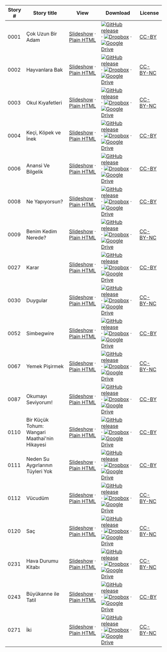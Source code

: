 Story # | Story title | View | Download | License
-------- | -----------  |:-------:| ---------------- | -------
0001 | Çok Uzun Bir Adam | <a href="https://global-asp.github.io/stories/tr/0001_çok-uzun-bir-adam_slides.html" target="_blank">Slideshow</a> · [Plain HTML](https://global-asp.github.io/stories/tr/0001_çok-uzun-bir-adam.html) | [![GitHub release](https://cloud.githubusercontent.com/assets/9295750/9483128/0e089e5e-4b51-11e5-98ca-6da5cef156a7.png "GitHub release")]() · [![Dropbox](https://cloud.githubusercontent.com/assets/9295750/10150606/3f5ae2dc-65f5-11e5-8f63-841c51cc1cde.png "Dropbox")]() · [![Google Drive](https://cloud.githubusercontent.com/assets/9295750/9473522/1d6fdde4-4b10-11e5-98f5-aa6c6b04a08e.png "Google Drive")](https://drive.google.com/open?id=0B59ZADK9EsbsbXJHQjNEY1JkdlU) | [CC-BY](https://creativecommons.org/licenses/by/3.0/)
0002 | Hayvanlara Bak | <a href="https://global-asp.github.io/stories/tr/0002_hayvanlara-bak_slides.html" target="_blank">Slideshow</a> · [Plain HTML](https://global-asp.github.io/stories/tr/0002_hayvanlara-bak.html) | [![GitHub release](https://cloud.githubusercontent.com/assets/9295750/9483128/0e089e5e-4b51-11e5-98ca-6da5cef156a7.png "GitHub release")]() · [![Dropbox](https://cloud.githubusercontent.com/assets/9295750/10150606/3f5ae2dc-65f5-11e5-8f63-841c51cc1cde.png "Dropbox")]() · [![Google Drive](https://cloud.githubusercontent.com/assets/9295750/9473522/1d6fdde4-4b10-11e5-98f5-aa6c6b04a08e.png "Google Drive")](https://drive.google.com/open?id=0B59ZADK9EsbsbXJHQjNEY1JkdlU) | [CC-BY-NC](http://creativecommons.org/licenses/by-nc/3.0/)
0003 | Okul Kıyafetleri | <a href="https://global-asp.github.io/stories/tr/0003_okul-kıyafetleri_slides.html" target="_blank">Slideshow</a> · [Plain HTML](https://global-asp.github.io/stories/tr/0003_okul-kıyafetleri.html) | [![GitHub release](https://cloud.githubusercontent.com/assets/9295750/9483128/0e089e5e-4b51-11e5-98ca-6da5cef156a7.png "GitHub release")]() · [![Dropbox](https://cloud.githubusercontent.com/assets/9295750/10150606/3f5ae2dc-65f5-11e5-8f63-841c51cc1cde.png "Dropbox")]() · [![Google Drive](https://cloud.githubusercontent.com/assets/9295750/9473522/1d6fdde4-4b10-11e5-98f5-aa6c6b04a08e.png "Google Drive")](https://drive.google.com/open?id=0B59ZADK9EsbsbXJHQjNEY1JkdlU) | [CC-BY-NC](http://creativecommons.org/licenses/by-nc/3.0/)
0004 | Keçi, Köpek ve İnek | <a href="https://global-asp.github.io/stories/tr/0004_keçi-köpek-ve-i̇nek_slides.html" target="_blank">Slideshow</a> · [Plain HTML](https://global-asp.github.io/stories/tr/0004_keçi-köpek-ve-i̇nek.html) | [![GitHub release](https://cloud.githubusercontent.com/assets/9295750/9483128/0e089e5e-4b51-11e5-98ca-6da5cef156a7.png "GitHub release")]() · [![Dropbox](https://cloud.githubusercontent.com/assets/9295750/10150606/3f5ae2dc-65f5-11e5-8f63-841c51cc1cde.png "Dropbox")]() · [![Google Drive](https://cloud.githubusercontent.com/assets/9295750/9473522/1d6fdde4-4b10-11e5-98f5-aa6c6b04a08e.png "Google Drive")](https://drive.google.com/open?id=0B59ZADK9EsbsbXJHQjNEY1JkdlU) | [CC-BY](https://creativecommons.org/licenses/by/3.0/)
0006 | Anansi Ve Bilgelik | <a href="https://global-asp.github.io/stories/tr/0006_anansi-ve-bilgelik_slides.html" target="_blank">Slideshow</a> · [Plain HTML](https://global-asp.github.io/stories/tr/0006_anansi-ve-bilgelik.html) | [![GitHub release](https://cloud.githubusercontent.com/assets/9295750/9483128/0e089e5e-4b51-11e5-98ca-6da5cef156a7.png "GitHub release")]() · [![Dropbox](https://cloud.githubusercontent.com/assets/9295750/10150606/3f5ae2dc-65f5-11e5-8f63-841c51cc1cde.png "Dropbox")]() · [![Google Drive](https://cloud.githubusercontent.com/assets/9295750/9473522/1d6fdde4-4b10-11e5-98f5-aa6c6b04a08e.png "Google Drive")](https://drive.google.com/open?id=0B59ZADK9EsbsbXJHQjNEY1JkdlU) | [CC-BY](https://creativecommons.org/licenses/by/3.0/)
0008 | Ne Yapıyorsun? | <a href="https://global-asp.github.io/stories/tr/0008_ne-yapıyorsun_slides.html" target="_blank">Slideshow</a> · [Plain HTML](https://global-asp.github.io/stories/tr/0008_ne-yapıyorsun.html) | [![GitHub release](https://cloud.githubusercontent.com/assets/9295750/9483128/0e089e5e-4b51-11e5-98ca-6da5cef156a7.png "GitHub release")]() · [![Dropbox](https://cloud.githubusercontent.com/assets/9295750/10150606/3f5ae2dc-65f5-11e5-8f63-841c51cc1cde.png "Dropbox")]() · [![Google Drive](https://cloud.githubusercontent.com/assets/9295750/9473522/1d6fdde4-4b10-11e5-98f5-aa6c6b04a08e.png "Google Drive")](https://drive.google.com/open?id=0B59ZADK9EsbsbXJHQjNEY1JkdlU) | [CC-BY](https://creativecommons.org/licenses/by/3.0/)
0009 | Benim Kedim Nerede? | <a href="https://global-asp.github.io/stories/tr/0009_benim-kedim-nerede_slides.html" target="_blank">Slideshow</a> · [Plain HTML](https://global-asp.github.io/stories/tr/0009_benim-kedim-nerede.html) | [![GitHub release](https://cloud.githubusercontent.com/assets/9295750/9483128/0e089e5e-4b51-11e5-98ca-6da5cef156a7.png "GitHub release")]() · [![Dropbox](https://cloud.githubusercontent.com/assets/9295750/10150606/3f5ae2dc-65f5-11e5-8f63-841c51cc1cde.png "Dropbox")]() · [![Google Drive](https://cloud.githubusercontent.com/assets/9295750/9473522/1d6fdde4-4b10-11e5-98f5-aa6c6b04a08e.png "Google Drive")](https://drive.google.com/open?id=0B59ZADK9EsbsbXJHQjNEY1JkdlU) | [CC-BY-NC](http://creativecommons.org/licenses/by-nc/3.0/)
0027 | Karar | <a href="https://global-asp.github.io/stories/tr/0027_karar_slides.html" target="_blank">Slideshow</a> · [Plain HTML](https://global-asp.github.io/stories/tr/0027_karar.html) | [![GitHub release](https://cloud.githubusercontent.com/assets/9295750/9483128/0e089e5e-4b51-11e5-98ca-6da5cef156a7.png "GitHub release")]() · [![Dropbox](https://cloud.githubusercontent.com/assets/9295750/10150606/3f5ae2dc-65f5-11e5-8f63-841c51cc1cde.png "Dropbox")]() · [![Google Drive](https://cloud.githubusercontent.com/assets/9295750/9473522/1d6fdde4-4b10-11e5-98f5-aa6c6b04a08e.png "Google Drive")](https://drive.google.com/open?id=0B59ZADK9EsbsbXJHQjNEY1JkdlU) | [CC-BY](https://creativecommons.org/licenses/by/3.0/)
0030 | Duygular | <a href="https://global-asp.github.io/stories/tr/0030_duygular_slides.html" target="_blank">Slideshow</a> · [Plain HTML](https://global-asp.github.io/stories/tr/0030_duygular.html) | [![GitHub release](https://cloud.githubusercontent.com/assets/9295750/9483128/0e089e5e-4b51-11e5-98ca-6da5cef156a7.png "GitHub release")]() · [![Dropbox](https://cloud.githubusercontent.com/assets/9295750/10150606/3f5ae2dc-65f5-11e5-8f63-841c51cc1cde.png "Dropbox")]() · [![Google Drive](https://cloud.githubusercontent.com/assets/9295750/9473522/1d6fdde4-4b10-11e5-98f5-aa6c6b04a08e.png "Google Drive")](https://drive.google.com/open?id=0B59ZADK9EsbsbXJHQjNEY1JkdlU) | [CC-BY-NC](http://creativecommons.org/licenses/by-nc/3.0/)
0052 | Simbegwire | <a href="https://global-asp.github.io/stories/tr/0052_simbegwire_slides.html" target="_blank">Slideshow</a> · [Plain HTML](https://global-asp.github.io/stories/tr/0052_simbegwire.html) | [![GitHub release](https://cloud.githubusercontent.com/assets/9295750/9483128/0e089e5e-4b51-11e5-98ca-6da5cef156a7.png "GitHub release")]() · [![Dropbox](https://cloud.githubusercontent.com/assets/9295750/10150606/3f5ae2dc-65f5-11e5-8f63-841c51cc1cde.png "Dropbox")]() · [![Google Drive](https://cloud.githubusercontent.com/assets/9295750/9473522/1d6fdde4-4b10-11e5-98f5-aa6c6b04a08e.png "Google Drive")](https://drive.google.com/open?id=0B59ZADK9EsbsbXJHQjNEY1JkdlU) | [CC-BY](https://creativecommons.org/licenses/by/3.0/)
0067 | Yemek Pişirmek | <a href="https://global-asp.github.io/stories/tr/0067_yemek-pişirmek_slides.html" target="_blank">Slideshow</a> · [Plain HTML](https://global-asp.github.io/stories/tr/0067_yemek-pişirmek.html) | [![GitHub release](https://cloud.githubusercontent.com/assets/9295750/9483128/0e089e5e-4b51-11e5-98ca-6da5cef156a7.png "GitHub release")]() · [![Dropbox](https://cloud.githubusercontent.com/assets/9295750/10150606/3f5ae2dc-65f5-11e5-8f63-841c51cc1cde.png "Dropbox")]() · [![Google Drive](https://cloud.githubusercontent.com/assets/9295750/9473522/1d6fdde4-4b10-11e5-98f5-aa6c6b04a08e.png "Google Drive")](https://drive.google.com/open?id=0B59ZADK9EsbsbXJHQjNEY1JkdlU) | [CC-BY-NC](http://creativecommons.org/licenses/by-nc/3.0/)
0087 | Okumayı Seviyorum! | <a href="https://global-asp.github.io/stories/tr/0087_okumayı-seviyorum_slides.html" target="_blank">Slideshow</a> · [Plain HTML](https://global-asp.github.io/stories/tr/0087_okumayı-seviyorum.html) | [![GitHub release](https://cloud.githubusercontent.com/assets/9295750/9483128/0e089e5e-4b51-11e5-98ca-6da5cef156a7.png "GitHub release")]() · [![Dropbox](https://cloud.githubusercontent.com/assets/9295750/10150606/3f5ae2dc-65f5-11e5-8f63-841c51cc1cde.png "Dropbox")]() · [![Google Drive](https://cloud.githubusercontent.com/assets/9295750/9473522/1d6fdde4-4b10-11e5-98f5-aa6c6b04a08e.png "Google Drive")](https://drive.google.com/open?id=0B59ZADK9EsbsbXJHQjNEY1JkdlU) | [CC-BY](https://creativecommons.org/licenses/by/3.0/)
0110 | Bir Küçük Tohum: Wangari Maathai'nin Hikayesi | <a href="https://global-asp.github.io/stories/tr/0110_bir-küçük-tohum-wangari-maathainin-hikayesi_slides.html" target="_blank">Slideshow</a> · [Plain HTML](https://global-asp.github.io/stories/tr/0110_bir-küçük-tohum-wangari-maathainin-hikayesi.html) | [![GitHub release](https://cloud.githubusercontent.com/assets/9295750/9483128/0e089e5e-4b51-11e5-98ca-6da5cef156a7.png "GitHub release")]() · [![Dropbox](https://cloud.githubusercontent.com/assets/9295750/10150606/3f5ae2dc-65f5-11e5-8f63-841c51cc1cde.png "Dropbox")]() · [![Google Drive](https://cloud.githubusercontent.com/assets/9295750/9473522/1d6fdde4-4b10-11e5-98f5-aa6c6b04a08e.png "Google Drive")](https://drive.google.com/open?id=0B59ZADK9EsbsbXJHQjNEY1JkdlU) | [CC-BY](https://creativecommons.org/licenses/by/3.0/)
0111 | Neden Su Aygırlarının Tüyleri Yok | <a href="https://global-asp.github.io/stories/tr/0111_neden-su-aygırlarının-tüyleri-yok_slides.html" target="_blank">Slideshow</a> · [Plain HTML](https://global-asp.github.io/stories/tr/0111_neden-su-aygırlarının-tüyleri-yok.html) | [![GitHub release](https://cloud.githubusercontent.com/assets/9295750/9483128/0e089e5e-4b51-11e5-98ca-6da5cef156a7.png "GitHub release")]() · [![Dropbox](https://cloud.githubusercontent.com/assets/9295750/10150606/3f5ae2dc-65f5-11e5-8f63-841c51cc1cde.png "Dropbox")]() · [![Google Drive](https://cloud.githubusercontent.com/assets/9295750/9473522/1d6fdde4-4b10-11e5-98f5-aa6c6b04a08e.png "Google Drive")](https://drive.google.com/open?id=0B59ZADK9EsbsbXJHQjNEY1JkdlU) | [CC-BY](https://creativecommons.org/licenses/by/3.0/)
0112 | Vücudüm | <a href="https://global-asp.github.io/stories/tr/0112_vücudüm_slides.html" target="_blank">Slideshow</a> · [Plain HTML](https://global-asp.github.io/stories/tr/0112_vücudüm.html) | [![GitHub release](https://cloud.githubusercontent.com/assets/9295750/9483128/0e089e5e-4b51-11e5-98ca-6da5cef156a7.png "GitHub release")]() · [![Dropbox](https://cloud.githubusercontent.com/assets/9295750/10150606/3f5ae2dc-65f5-11e5-8f63-841c51cc1cde.png "Dropbox")]() · [![Google Drive](https://cloud.githubusercontent.com/assets/9295750/9473522/1d6fdde4-4b10-11e5-98f5-aa6c6b04a08e.png "Google Drive")](https://drive.google.com/open?id=0B59ZADK9EsbsbXJHQjNEY1JkdlU) | [CC-BY-NC](http://creativecommons.org/licenses/by-nc/3.0/)
0120 | Saç | <a href="https://global-asp.github.io/stories/tr/0120_saç_slides.html" target="_blank">Slideshow</a> · [Plain HTML](https://global-asp.github.io/stories/tr/0120_saç.html) | [![GitHub release](https://cloud.githubusercontent.com/assets/9295750/9483128/0e089e5e-4b51-11e5-98ca-6da5cef156a7.png "GitHub release")]() · [![Dropbox](https://cloud.githubusercontent.com/assets/9295750/10150606/3f5ae2dc-65f5-11e5-8f63-841c51cc1cde.png "Dropbox")]() · [![Google Drive](https://cloud.githubusercontent.com/assets/9295750/9473522/1d6fdde4-4b10-11e5-98f5-aa6c6b04a08e.png "Google Drive")](https://drive.google.com/open?id=0B59ZADK9EsbsbXJHQjNEY1JkdlU) | [CC-BY-NC](http://creativecommons.org/licenses/by-nc/3.0/)
0231 | Hava Durumu Kitabı | <a href="https://global-asp.github.io/stories/tr/0231_hava-durumu-kitabı_slides.html" target="_blank">Slideshow</a> · [Plain HTML](https://global-asp.github.io/stories/tr/0231_hava-durumu-kitabı.html) | [![GitHub release](https://cloud.githubusercontent.com/assets/9295750/9483128/0e089e5e-4b51-11e5-98ca-6da5cef156a7.png "GitHub release")]() · [![Dropbox](https://cloud.githubusercontent.com/assets/9295750/10150606/3f5ae2dc-65f5-11e5-8f63-841c51cc1cde.png "Dropbox")]() · [![Google Drive](https://cloud.githubusercontent.com/assets/9295750/9473522/1d6fdde4-4b10-11e5-98f5-aa6c6b04a08e.png "Google Drive")](https://drive.google.com/open?id=0B59ZADK9EsbsbXJHQjNEY1JkdlU) | [CC-BY-NC](http://creativecommons.org/licenses/by-nc/3.0/)
0243 | Büyükanne ile Tatil | <a href="https://global-asp.github.io/stories/tr/0243_büyükanne-ile-tatil_slides.html" target="_blank">Slideshow</a> · [Plain HTML](https://global-asp.github.io/stories/tr/0243_büyükanne-ile-tatil.html) | [![GitHub release](https://cloud.githubusercontent.com/assets/9295750/9483128/0e089e5e-4b51-11e5-98ca-6da5cef156a7.png "GitHub release")]() · [![Dropbox](https://cloud.githubusercontent.com/assets/9295750/10150606/3f5ae2dc-65f5-11e5-8f63-841c51cc1cde.png "Dropbox")]() · [![Google Drive](https://cloud.githubusercontent.com/assets/9295750/9473522/1d6fdde4-4b10-11e5-98f5-aa6c6b04a08e.png "Google Drive")](https://drive.google.com/open?id=0B59ZADK9EsbsbXJHQjNEY1JkdlU) | [CC-BY](https://creativecommons.org/licenses/by/3.0/)
0271 | İki | <a href="https://global-asp.github.io/stories/tr/0271_i̇ki_slides.html" target="_blank">Slideshow</a> · [Plain HTML](https://global-asp.github.io/stories/tr/0271_i̇ki.html) | [![GitHub release](https://cloud.githubusercontent.com/assets/9295750/9483128/0e089e5e-4b51-11e5-98ca-6da5cef156a7.png "GitHub release")]() · [![Dropbox](https://cloud.githubusercontent.com/assets/9295750/10150606/3f5ae2dc-65f5-11e5-8f63-841c51cc1cde.png "Dropbox")]() · [![Google Drive](https://cloud.githubusercontent.com/assets/9295750/9473522/1d6fdde4-4b10-11e5-98f5-aa6c6b04a08e.png "Google Drive")](https://drive.google.com/open?id=0B59ZADK9EsbsbXJHQjNEY1JkdlU) | [CC-BY-NC](http://creativecommons.org/licenses/by-nc/3.0/)
